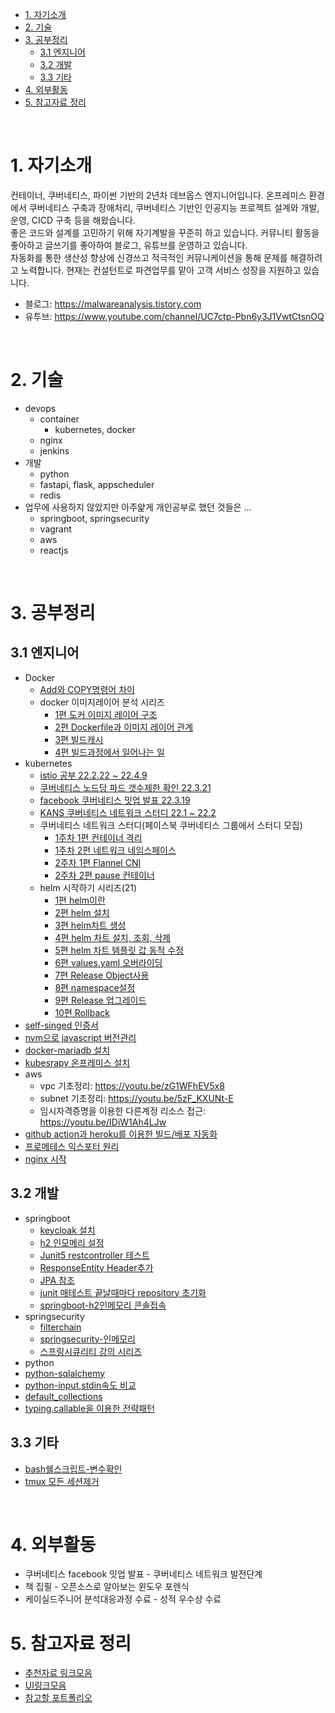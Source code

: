 - [1. 자기소개](#1-자기소개)
- [2. 기술](#2-기술)
- [3. 공부정리](#3-공부정리)
  - [3.1 엔지니어](#31-엔지니어)
  - [3.2 개발](#32-개발)
  - [3.3 기타](#33-기타)
- [4. 외부활동](#4-외부활동)
- [5. 참고자료 정리](#5-참고자료-정리)

<br>

# 1. 자기소개
컨테이너, 쿠버네티스, 파이썬 기반의 2년차 데브옵스 엔지니어입니다. 온프레미스 환경에서 쿠버네티스 구축과 장애처리, 쿠버네티스 기반인 인공지능 프로젝트 설계와 개발, 운영, CICD 구축 등을 해왔습니다. <br>
좋은 코드와 설계를 고민하기 위해 자기계발을 꾸준히 하고 있습니다. 커뮤니티 활동을 좋아하고 글쓰기를 좋아하여 블로그, 유튜브를 운영하고 있습니다. <br>
자동화를 통한 생산성 향상에 신경쓰고 적극적인 커뮤니케이션을 통해 문제를 해결하려고 노력합니다. 현재는 컨설턴트로 파견업무를 맡아 고객 서비스 성장을 지원하고 있습니다.
* 블로그: https://malwareanalysis.tistory.com
* 유투브: https://www.youtube.com/channel/UC7ctp-Pbn6y3J1VwtCtsnOQ

<br>

# 2. 기술
* devops
  * container
    * kubernetes, docker
  * nginx
  * jenkins
* 개발
  * python
  * fastapi, flask, appscheduler
  * redis
* 업무에 사용하지 않았지만 아주얉게 개인공부로 했던 것들은 ...
  * springboot, springsecurity
  * vagrant
  * aws
  * reactjs  

<br>

# 3. 공부정리
## 3.1 엔지니어
* Docker
  * [Add와 COPY명령어 차이](https://malwareanalysis.tistory.com/233)
  * docker 이미지레이어 분석 시리즈
    * [1편 도커 이미지 레이어 구조](https://malwareanalysis.tistory.com/213)
    * [2편 Dockerfile과 이미지 레이어 관계](https://malwareanalysis.tistory.com/234)
    * [3편 빌드캐시](https://malwareanalysis.tistory.com/236)
    * [4편 빌드과정에서 일어나는 일](https://malwareanalysis.tistory.com/222)
* kubernetes
  * [istio 공부 22.2.22 ~ 22.4.9](https://malwareanalysis.tistory.com/category/%ED%98%84%EC%9E%AC%EA%B3%B5%EB%B6%80/Istio)
  * [쿠버네티스 노드당 파드 갯수제한 확인 22.3.21](https://malwareanalysis.tistory.com/300)
  * [facebook 쿠버네티스 밋업 발표 22.3.19](https://github.com/choisungwook/facebook-meetup)
  * [KANS 쿠버네티스 네트워크 스터디 22.1 ~ 22.2](https://malwareanalysis.tistory.com/248)
  * 쿠버네티스 네트워크 스터디(페이스북 쿠버네티스 그룹에서 스터디 모집)
    * [1주차 1편 컨테이너 격리](https://malwareanalysis.tistory.com/248)
    * [1주차 2편 네트워크 네임스페이스](https://malwareanalysis.tistory.com/249)
    * [2주차 1편 Flannel CNI](https://malwareanalysis.tistory.com/254)
    * [2주차 2편 pause 컨테이너](https://malwareanalysis.tistory.com/255)
  * helm 시작하기 시리즈(21)
    * [1편 helm이란](https://malwareanalysis.tistory.com/193)
    * [2편 helm 설치](https://malwareanalysis.tistory.com/194)
    * [3편 helm차트 생성](https://malwareanalysis.tistory.com/195)
    * [4편 helm 차트 설치, 조회, 삭제](https://malwareanalysis.tistory.com/196)
    * [5편 helm 차트 템플릿 값 동적 수정](https://malwareanalysis.tistory.com/197)
    * [6편 values.yaml 오버라이딩](https://malwareanalysis.tistory.com/198)
    * [7편 Release Object사용](https://malwareanalysis.tistory.com/200)
    * [8편 namespace설정](https://malwareanalysis.tistory.com/201)
    * [9편 Release 업그레이드](https://malwareanalysis.tistory.com/202)
    * [10편 Rollback](https://malwareanalysis.tistory.com/203)
* [self-singed 인증서](documentation/linux_selfsigncert.md)
* [nvm으로 javascript 버전관리](https://malwareanalysis.tistory.com/145)
* [docker-mariadb 설치](https://malwareanalysis.tistory.com/140)
* [kubesrapy 온프레미스 설치](https://youtu.be/12vNy4IvF14)
* aws
  * vpc 기초정리: https://youtu.be/zG1WFhEV5x8
  * subnet 기초정리: https://youtu.be/5zF_KXUNt-E
  * 임시자격증명을 이용한 다른계정 리소스 접근: https://youtu.be/IDiW1Ah4LJw
* [github action과 heroku를 이용한 빌드/배포 자동화](https://youtu.be/YMdwYPCyxRk)
* [프로메테스 익스포터 원리](https://youtu.be/iJyC6A38qwY)
* [nginx 시작](https://youtu.be/hA0cxENGBQQ)

## 3.2 개발
* springboot
  * [keycloak 설치](documentation/springboot/keylcoak/keyclaok설치.md)
  * [h2 인모메리 설정](./documentation/springboot/inmemory_h2_configuration.md)
  * [Junit5 restcontroller 테스트](./documentation/springboot/junit5/restcontroller테스트.md)
  * [ResponseEntity Header추가](./documentation/springboot/ResponseEntity_addheader.md)
  * [JPA 참조](./documentation/springboot/jpa/참조.md)
  * [junit 매테스트 끝날때마다 repository 초기화](./documentation/springboot/jpa/junit5_aftereach.md)
  * [springboot-h2인메모리 콘솔접속](https://malwareanalysis.tistory.com/160)
* springsecurity
  * [filterchain](./documentation/springseucirty/filterchain.md)
  * [springsecurity-인메모리](./documentation/springseucirty/InmemoryUser.md)
  * [스프링시큐리티 강의 시리즈](https://www.youtube.com/watch?v=ewslpCROKXY&list=PL1mta2YyMpPUEidDzJ8kAxhMNhU9Is8Ky)
* python
 * [python-sqlalchemy](https://malwareanalysis.tistory.com/141)
 * [python-input,stdin속도 비교](https://malwareanalysis.tistory.com/156)
 * [default_collections](language/python/collections/default_collection.py)
 * [typing.callable을 이용한 전략패턴](python/../language/python/strategy_pattern/main.py)

## 3.3 기타
* [bash쉘스크립트-변수확인](https://malwareanalysis.tistory.com/158)
* [tmux 모든 세션제거](https://malwareanalysis.tistory.com/309)

<br>

# 4. 외부활동
* 쿠버네티스 facebook 밋업 발표 - 쿠버네티스 네트워크 발전단계
* 책 집필 - 오픈소스로 알아보는 윈도우 포렌식
* 케이실드주니어 분석대응과정 수료 - 성적 우수상 수료

# 5. 참고자료 정리
* [추천자료 링크모음](./documentation/etc/추천자료.md)
* [UI링크모음](./documentation/etc/참고UI.md)
* [참고할 포트폴리오](./documentation/etc/다른사람포트폴리오.md)
